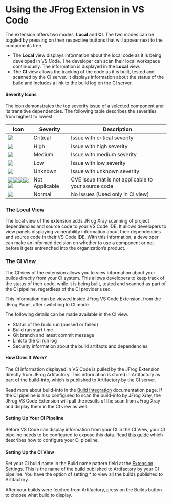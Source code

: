 # Using the JFrog Extension in VS Code

The extension offers two modes, **Local** and **CI**. The two modes can be toggled by pressing on their respective buttons that will appear next to the components tree.

* The **Local** view displays information about the local code as it is being developed in VS Code. The developer can scan their local workspace continuously. The information is displayed in the **Local** view.
* The **CI** view allows the tracking of the code as it is built, tested and scanned by the CI server. It displays information about the status of the build and includes a link to the build log on the CI server.

#### Severity Icons

The icon demonstrates the top severity issue of a selected component and its transitive dependencies. The following table describes the severities from highest to lowest:

| Icon                                                                                                      | Severity       | Description                                          |
| --------------------------------------------------------------------------------------------------------- | -------------- | ---------------------------------------------------- |
| ![](broken-reference)                                                                                     | Critical       | Issue with critical severity                         |
| ![](broken-reference)                                                                                     | High           | Issue with high severity                             |
| ![](broken-reference)                                                                                     | Medium         | Issue with medium severity                           |
| ![](broken-reference)                                                                                     | Low            | Issue with low severity                              |
| ![](broken-reference)                                                                                     | Unknown        | Issue with unknown severity                          |
| ![](broken-reference)![](broken-reference)![](broken-reference)![](broken-reference)![](broken-reference) | Not Applicable | CVE issue that is not applicable to your source code |
| ![](broken-reference)                                                                                     | Normal         | No issues (Used only in CI view)                     |

### The Local View

The local view of the extension adds JFrog Xray scanning of project dependencies and source code to your VS Code IDE. It allows developers to view panels displaying vulnerability information about their dependencies and source code in their VS Code IDE. With this information, a developer can make an informed decision on whether to use a component or not before it gets entrenched into the organization’s product.

### The CI View

The CI view of the extension allows you to view information about your builds directly from your CI system. This allows developers to keep track of the status of their code, while it is being built, tested and scanned as part of the CI pipeline, regardless of the CI provider used.

This information can be viewed inside JFrog VS Code Extension, from the JFrog Panel, after switching to CI mode.

The following details can be made available in the CI view.

* Status of the build run (passed or failed)
* Build run start time
* Git branch and latest commit message
* Link to the CI run log
* Security information about the build artifacts and dependencies

#### How Does It Work?

The CI information displayed in VS Code is pulled by the JFrog Extension directly from JFrog Artifactory. This information is stored in Artifactory as part of the build-info, which is published to Artifactory by the CI server.

Read more about build-info in the [Build Integration](https://www.jfrog.com/confluence/display/JFROG/Build+Integration) documentation page. If the CI pipeline is also configured to scan the build-info by JFrog Xray, the JFrog VS Code Extension will pull the results of the scan from JFrog Xray and display them in the CI view as well.

#### Setting Up Your CI Pipeline

Before VS Code can display information from your CI in the CI View, your CI pipeline needs to be configured to expose this data. Read [this guide](https://www.jfrog.com/confluence/display/JFROG/Setting+Up+CI+Integration) which describes how to configure your CI pipeline.

#### Setting Up the CI View

Set your CI build name in the Build name pattern field at the [Extension Settings](broken-reference). This is the name of the build published to Artifactory by your CI pipeline. You have the option of setting \* to view all the builds published to Artifactory.

After your builds were fetched from Artifactory, press on the Builds  button to choose what build to display.
